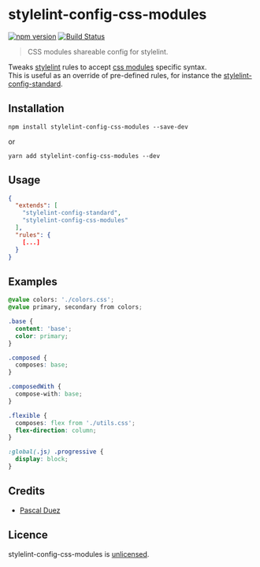# stylelint-config-css-modules

[![npm version][npm-image]][npm-url]
[![Build Status][travis-image]][travis-url]

> CSS modules shareable config for stylelint.

Tweaks [stylelint] rules to accept [css modules] specific syntax.  
This is useful as an override of pre-defined rules, for instance the [stylelint-config-standard].


## Installation

```
npm install stylelint-config-css-modules --save-dev
```
or

```
yarn add stylelint-config-css-modules --dev
```


## Usage

```json
{
  "extends": [
    "stylelint-config-standard",
    "stylelint-config-css-modules"
  ],
  "rules": {
    [...]
  }
}
```

## Examples

```css
@value colors: './colors.css';
@value primary, secondary from colors;

.base {
  content: 'base';
  color: primary;
}

.composed {
  composes: base;
}

.composedWith {
  compose-with: base;
}

.flexible {
  composes: flex from './utils.css';
  flex-direction: column;
}

:global(.js) .progressive {
  display: block;
}
```


## Credits

* [Pascal Duez](https://github.com/pascalduez)


## Licence

stylelint-config-css-modules is [unlicensed](http://unlicense.org/).



[npm-url]: https://www.npmjs.org/package/stylelint-config-css-modules
[npm-image]: http://img.shields.io/npm/v/stylelint-config-css-modules.svg?style=flat-square
[travis-url]: https://travis-ci.org/pascalduez/stylelint-config-css-modules?branch=master
[travis-image]: http://img.shields.io/travis/pascalduez/stylelint-config-css-modules.svg?style=flat-square
[stylelint]: https://github.com/stylelint/stylelint
[stylelint-config-standard]: https://github.com/stylelint/stylelint-config-standard
[css modules]: https://github.com/css-modules/css-modules
